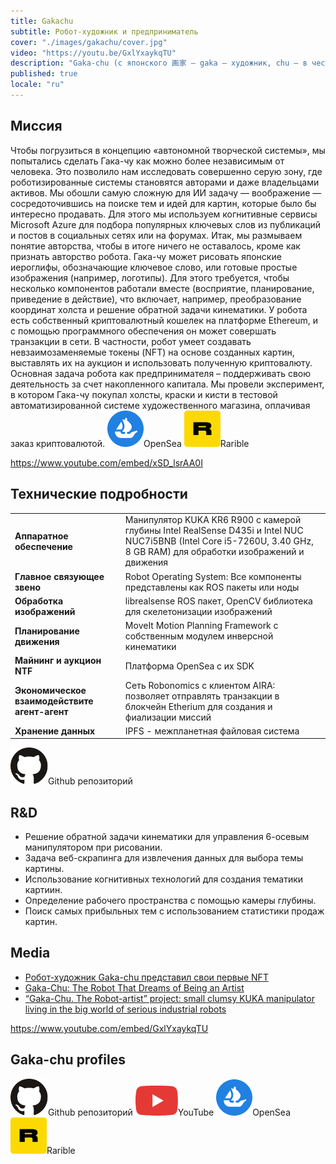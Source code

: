 ```yaml
---
title: Gakachu
subtitle: Робот-художник и предприниматель
cover: "./images/gakachu/cover.jpg"
video: "https://youtu.be/GxlYxaykqTU"
description: "Gaka-chu (с японского 画家 — gaka — художник, chu — в честь Пикачу) представляет собой промышленный 6-осевой манипулятор, который был переоборудован для рисования кистями и красками и снабжен программным обеспечением для продажи своих работ и поддержания самоокупаемости. Гака-чу позволяет нам заглянуть за грань, разделяющую роботов как инструменты и роботов как равных людям участников отношений."
published: true
locale: "ru"
---
```


## Миссия

<ma-section title="Анатомия от человека">
Чтобы погрузиться в концепцию «автономной творческой системы», мы попытались сделать Гака-чу как можно более независимым от человека. Это позволило нам исследовать совершенно серую зону, где роботизированные системы становятся авторами и даже владельцами активов.
</ma-section>

<ma-section title="Создание идей для искусства">
Мы обошли самую сложную для ИИ задачу — воображение — сосредоточившись на поиске тем и идей для картин, которые было бы интересно продавать. Для этого мы используем когнитивные сервисы Microsoft Azure для подбора популярных ключевых слов из публикаций и постов в социальных сетях или на форумах. Итак, мы размываем понятие авторства, чтобы в итоге ничего не оставалось, кроме как признать авторство робота.
</ma-section>

<ma-section title="Рисование кистью">
Гака-чу может рисовать японские иероглифы, обозначающие ключевое слово, или готовые простые изображения (например, логотипы). Для этого требуется, чтобы несколько компонентов работали вместе (восприятие, планирование, приведение в действие), что включает, например, преобразование координат холста и решение обратной задачи кинематики.
</ma-section>

<ma-section title="Продажа произведений искусства за криптовалюту">
У робота есть собственный криптовалютный кошелек на платформе Ethereum, и с помощью программного обеспечения он может совершать транзакции в сети. В частности, робот умеет создавать невзаимозаменяемые токены (NFT) на основе созданных картин, выставлять их на аукцион и использовать полученную криптовалюту.
</ma-section>

<ma-section title="Автоматическая закупка расходных материалов для картин">
Основная задача робота как предпринимателя – поддерживать свою деятельность за счет накопленного капитала. Мы провели эксперимент, в котором Гака-чу покупал холсты, краски и кисти в тестовой автоматизированной системе художественного магазина, оплачивая заказ криптовалютой.
</ma-section>

<ma-line>
    <ma-button href="https://opensea.io/accounts/Gaka-Chu"><img src="./images/shared/OpenSea.png"/><span>OpenSea</span></ma-button>
    <ma-button href="https://rarible.com/gakachu"><img src="./images/shared/Rarible.png"/><span>Rarible</span></ma-button>
</ma-line>

https://www.youtube.com/embed/xSD_lsrAA0I

## Технические подробности

<table>
    <tbody>
        <tr>
            <td><strong>Аппаратное обеспечение</strong></td>
            <td>Манипулятор KUKA KR6 R900 с камерой глубины Intel RealSense D435i и Intel NUC NUC7i5BNB (Intel Core i5-7260U, 3.40 GHz, 8 GB RAM) для обработки изображений и движения</td>
        </tr>
    <tr>
        <td><strong>Главное связующее звено</strong></td>
        <td>Robot Operating System: Все компоненты представлены как ROS пакеты или ноды</td>
    </tr>
    <tr>
        <td><strong>Обработка изображений</strong></td>
        <td>librealsense ROS пакет, OpenCV библиотека для скелетонизации изображений</td>
    </tr>
    <tr>
        <td><strong>Планирование движения</strong></td>
        <td>MoveIt Motion Planning Framework с собственным модулем инверсной кинематики</td>
    </tr>
    <tr>
        <td><strong>Майнинг и аукцион NTF</strong></td>
        <td>Платформа OpenSea с их SDK</td>
    </tr>
    <tr>
        <td><strong>Экономическое взаимодействите агент-агент</strong></td>
        <td>Сеть Robonomics с клиентом AIRA: позволяет отправлять транзакции в блокчейн Etherium для создания и фиализации миссий</td>
    </tr>
    <tr>
        <td><strong>Хранение данных</strong></td>
        <td>IPFS - межпланетная файловая система</td>
    </tr>
    </tbody> 
</table>

<ma-section>
    <ma-button href="https://github.com/Multi-Agent-io/gaka-chu.online"><img src="./images/shared/GitHub.png"/><span>Github репозиторий</span></ma-button>
</ma-section>

## R&D
* Решение обратной задачи кинематики для управления 6-осевым манипулятором при рисовании.
* Задача веб-скрапинга для извлечения данных для выбора темы картины.
* Использование когнитивных технологий для создания тематики картиин.
* Определение рабочего пространства с помощью камеры глубины.
* Поиск самых прибыльных тем с использованием статистики продаж картин.

## Media

<ma-list-news>

* [Робот-художник Gaka-chu представил свои первые NFT](https://forklog.com/robot-hudozhnik-gaka-chu-predstavil-svoi-pervye-nft/)
* [Gaka-Chu: The Robot That Dreams of Being an Artist](https://news.itmo.ru/en/science/cyberphysics/news/9331/)
* [“Gaka-Chu. The Robot-artist” project: small clumsy KUKA manipulator living in the big world of serious industrial robots](https://blog.aira.life/gaka-chu-d2f6cfa61390)

</ma-list-news>

<ma-gallery>
    <g-image src="./images/gakachu/drawing-room.jpg"/>
    <g-image src="./images/gakachu/gakachu-2.jpg"/>
    <g-image src="./images/gakachu/gakachu-3.jpg"/>
    <g-image src="./images/gakachu/gakachu-4.jpg"/>
    <g-image src="./images/gakachu/gakachu-5.jpg"/>
    <g-image src="./images/gakachu/gakachu-6.jpg"/>
</ma-gallery>

https://www.youtube.com/embed/GxlYxaykqTU

## Gaka-chu profiles

<ma-line>
    <ma-button href="https://github.com/Multi-Agent-io/gaka-chu.online"><img src="./images/shared/GitHub.png"/><span>Github репозиторий</span></ma-button>
    <ma-button href="https://www.youtube.com/channel/UCT5_U0Nddr9UG2Z15ArdOLA"><img src="./images/shared/YouTube.png"/><span>YouTube</span></ma-button>
    <ma-button href="https://opensea.io/accounts/Gaka-Chu"><img src="./images/shared/OpenSea.png"/><span>OpenSea</span></ma-button>
    <ma-button href="https://rarible.com/gakachu"><img src="./images/shared/Rarible.png"/><span>Rarible</span></ma-button>
</ma-line>
